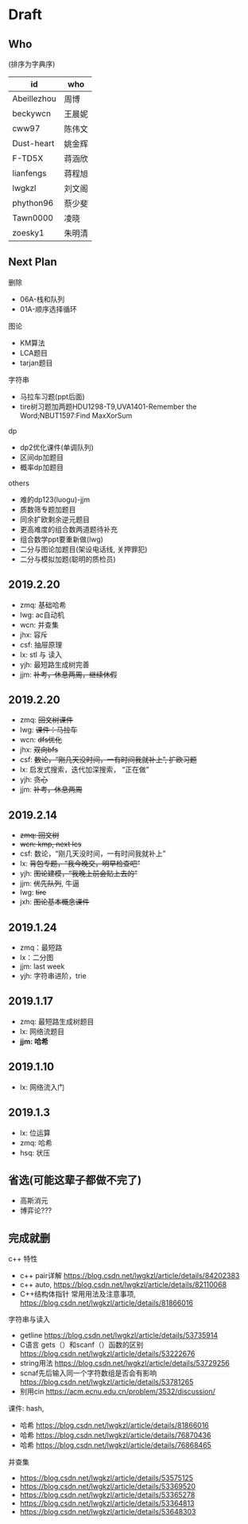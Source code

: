 # Draft

## Who

(排序为字典序)

id |who
--- | ---
Abeillezhou| 周博
beckywcn | 王晨妮
cww97 | 陈伟文
Dust-heart | 姚金辉
F-TD5X | 蒋涵欣
lianfengs | 蒋程旭
lwgkzl | 刘文阁
phython96 | 蔡少斐
Tawn0000 | 凌晓
zoesky1 | 朱明清

## Next Plan

删除
- 06A-栈和队列
- 01A-顺序选择循环

图论
- KM算法
- LCA题目
- tarjan题目

字符串
- 马拉车习题(ppt后面)
- tire树习题加两题HDU1298-T9,UVA1401-Remember the Word;NBUT1597:Find MaxXorSum

dp
- dp2优化课件(单调队列)
- 区间dp加题目
- 概率dp加题目

others
- 难的dp123(luogu)-jjm
- 质数筛专题加题目
- 同余扩欧剩余逆元题目
- 更高难度的组合数两道题待补充
- 组合数学ppt要重新做(lwg)
- 二分与图论加题目(架设电话线, 关押罪犯)
- 二分与模拟加题(聪明的质检员)

## 2019.2.20

- zmq: 基础哈希
- lwg: ac自动机
- wcn: 并查集
- jhx: 容斥
- csf: 抽屉原理
- lx: stl 与 读入
- yjh: 最短路生成树完善
- jjm: ~~补考，休息两周，继续休假~~


## 2019.2.20

- zmq: ~~回文树课件~~
- lwg: ~~课件：马拉车~~
- wcn: ~~dfs优化~~
- jhx: ~~双向bfs~~
- csf: ~~数论，“刚几天没时间，一有时间我就补上”, 扩欧习题~~
- lx: 启发式搜索，迭代加深搜索， “正在做”
- yjh: ~~贪心~~
- jjm: ~~补考，休息两周~~


## 2019.2.14

- ~~zmq: 回文树~~
- ~~wcn: kmp, next lcs~~
- csf: 数论，“刚几天没时间，一有时间我就补上”
- lx: ~~背包专题，“我今晚交，明早检查吧”~~
- yjh: ~~图论建模，“我晚上前会贴上去的”~~
- jjm: ~~优先队列~~, 牛逼
- lwg: ~~tire~~
- jxh: ~~图论基本概念课件~~

## 2019.1.24

- zmq：最短路
- lx：二分图
- jjm: last week
- yjh: 字符串进阶，trie

## 2019.1.17

- zmq: 最短路生成树题目
- lx: 网络流题目
- **jjm: 哈希**

## 2019.1.10

- lx: 网络流入门

## 2019.1.3

- lx: 位运算
- zmq: 哈希
- hsq: 状压

## 省选(可能这辈子都做不完了)

- 高斯消元
- 博弈论???

## 完成就删

c++ 特性
- c++ pair详解 https://blog.csdn.net/lwgkzl/article/details/84202383
- c++ auto, https://blog.csdn.net/lwgkzl/article/details/82110068
- C++结构体指针 常用用法及注意事项, https://blog.csdn.net/lwgkzl/article/details/81866016

字符串与读入
- getline https://blog.csdn.net/lwgkzl/article/details/53735914
- C语言 gets（）和scanf（）函数的区别 https://blog.csdn.net/lwgkzl/article/details/53222676
- string用法 https://blog.csdn.net/lwgkzl/article/details/53729256
- scnaf先后输入同一个字符数组是否会有影响 https://blog.csdn.net/lwgkzl/article/details/53781265
- 别用cin https://acm.ecnu.edu.cn/problem/3532/discussion/

课件: hash, 
- 哈希 https://blog.csdn.net/lwgkzl/article/details/81866016
- 哈希 https://blog.csdn.net/lwgkzl/article/details/76870436
- 哈希 https://blog.csdn.net/lwgkzl/article/details/76868465

并查集
- https://blog.csdn.net/lwgkzl/article/details/53575125
- https://blog.csdn.net/lwgkzl/article/details/53369520
- https://blog.csdn.net/lwgkzl/article/details/53365278
- https://blog.csdn.net/lwgkzl/article/details/53364813
- https://blog.csdn.net/lwgkzl/article/details/53648303
